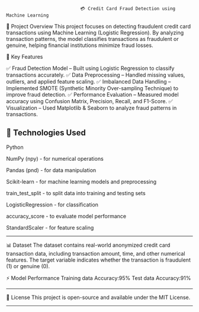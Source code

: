                                 💳 Credit Card Fraud Detection using Machine Learning
🚀 Project Overview
This project focuses on detecting fraudulent credit card transactions using Machine Learning (Logistic Regression). By analyzing transaction patterns, the model classifies transactions as
fraudulent or genuine, helping financial institutions minimize fraud losses.

🎯 Key Features

✅ Fraud Detection Model – Built using Logistic Regression to classify transactions accurately.
✅ Data Preprocessing – Handled missing values, outliers, and applied feature scaling.
✅ Imbalanced Data Handling – Implemented SMOTE (Synthetic Minority Over-sampling Technique) to improve fraud detection.
✅ Performance Evaluation – Measured model accuracy using Confusion Matrix, Precision, Recall, and F1-Score.
✅ Visualization – Used Matplotlib & Seaborn to analyze fraud patterns in transactions.

🔧 Technologies Used
------------------------
Python

NumPy (npy) - for numerical operations

Pandas (pnd) - for data manipulation

Scikit-learn - for machine learning models and preprocessing

train_test_split - to split data into training and testing sets

LogisticRegression - for classification

accuracy_score - to evaluate model performance

StandardScaler - for feature scaling
_______________________________________________________________________________________________________________________________________________________________________________________________________________________
📊 Dataset
The dataset contains real-world anonymized credit card transaction data, including transaction amount, time, and other numerical features.
The target variable indicates whether the transaction is fraudulent (1) or genuine (0).

⚡ Model Performance
Training data Accuracy:95%
Test data Accuracy:91%
______________________________________________________________________________________________________________________________________________________________________________________________________________________
📜 License
This project is open-source and available under the MIT License.
______________________________________________________________________________________________________________________________________________________________________________________________________________________
